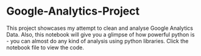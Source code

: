 # Google-Analytics-Project
This project showcases my attempt to clean and analyse Google Analytics Data.
Also, this notebook will give you a glimpse of how powerful python is - you can almost do any kind of analysis using python libraries.
Click the notebook file to view the code.

